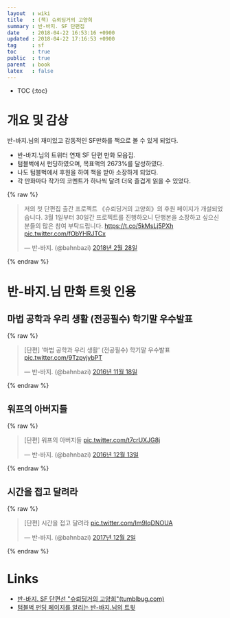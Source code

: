 ```yaml
---
layout  : wiki
title   : (책) 슈뢰딩거의 고양희
summary : 반-바지. SF 단편집
date    : 2018-04-22 16:53:16 +0900
updated : 2018-04-22 17:16:53 +0900
tag     : sf
toc     : true
public  : true
parent  : book
latex   : false
---
```

* TOC
{:toc}

# 개요 및 감상

반-바지.님의 재미있고 감동적인 SF만화를 책으로 볼 수 있게 되었다.

* 반-바지.님의 트위터 연재 SF 단편 만화 모음집.
* 텀블벅에서 펀딩하였으며, 목표액의 2673%를 달성하였다.
* 나도 텀블벅에서 후원을 하여 책을 받아 소장하게 되었다.
* 각 만화마다 작가의 코멘트가 하나씩 달려 더욱 즐겁게 읽을 수 있었다.

{% raw %}
<blockquote class="twitter-tweet" data-lang="ko"><p lang="ko" dir="ltr">저의 첫 단편집 출간 프로젝트 《슈뢰딩거의 고양희》의 후원 페이지가 개설되었습니다. 3월 1일부터 30일간 프로젝트를 진행하오니 단행본을 소장하고 싶으신 분들의 많은 참여 부탁드립니다. <a href="https://t.co/5kMsLj5PXh">https://t.co/5kMsLj5PXh</a> <a href="https://t.co/fObYHRJTCx">pic.twitter.com/fObYHRJTCx</a></p>&mdash; 반-바지. (@bahnbazi) <a href="https://twitter.com/bahnbazi/status/968866905980157952?ref_src=twsrc%5Etfw">2018년 2월 28일</a></blockquote>
<script async src="https://platform.twitter.com/widgets.js" charset="utf-8"></script>
{% endraw %}

# 반-바지.님 만화 트윗 인용

## 마법 공학과 우리 생활 (전공필수) 학기말 우수발표

{% raw %}
<blockquote class="twitter-tweet" data-lang="ko"><p lang="ko" dir="ltr">[단편] &#39;마법 공학과 우리 생활&#39; (전공필수) 학기말 우수발표 <a href="https://t.co/9TzpvjybPT">pic.twitter.com/9TzpvjybPT</a></p>&mdash; 반-바지. (@bahnbazi) <a href="https://twitter.com/bahnbazi/status/799573548494790656?ref_src=twsrc%5Etfw">2016년 11월 18일</a></blockquote>
<script async src="https://platform.twitter.com/widgets.js" charset="utf-8"></script>
{% endraw %}

## 워프의 아버지들

{% raw %}
<blockquote class="twitter-tweet" data-lang="ko"><p lang="ko" dir="ltr">[단편] 워프의 아버지들 <a href="https://t.co/t7crUXJG8j">pic.twitter.com/t7crUXJG8j</a></p>&mdash; 반-바지. (@bahnbazi) <a href="https://twitter.com/bahnbazi/status/808604580049104900?ref_src=twsrc%5Etfw">2016년 12월 13일</a></blockquote>
<script async src="https://platform.twitter.com/widgets.js" charset="utf-8"></script>
{% endraw %}

## 시간을 접고 달려라

{% raw %}
<blockquote class="twitter-tweet" data-lang="ko"><p lang="ko" dir="ltr">[단편] 시간을 접고 달려라 <a href="https://t.co/Im9IqDNOUA">pic.twitter.com/Im9IqDNOUA</a></p>&mdash; 반-바지. (@bahnbazi) <a href="https://twitter.com/bahnbazi/status/937003937311350784?ref_src=twsrc%5Etfw">2017년 12월 2일</a></blockquote>
<script async src="https://platform.twitter.com/widgets.js" charset="utf-8"></script>
{% endraw %}

# Links

* [반-바지. SF 단편선 "슈뢰딩거의 고양희"(tumblbug.com)](https://www.tumblbug.com/bahnbazi_1 )
* [텀블벅 펀딩 페이지를 알리는 반-바지.님의 트윗](https://twitter.com/bahnbazi/status/968866905980157952 )
